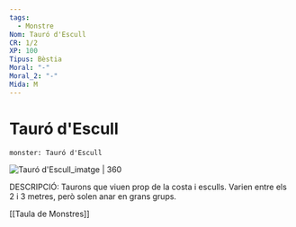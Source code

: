 ```yaml
---
tags:
  - Monstre
Nom: Tauró d'Escull
CR: 1/2
XP: 100
Tipus: Bèstia
Moral: "-"
Moral_2: "-"
Mida: M
---
```

# Tauró d'Escull

```statblock
monster: Tauró d'Escull
```

![Tauró d'Escull_imatge | 360](https://www.pngkit.com/png/detail/173-1732131_blacktip-reef-shark-blacktip-reef-shark-transparent.png)

DESCRIPCIÓ: 
Taurons que viuen prop de la costa i esculls. Varien entre els 2 i 3 metres, però solen anar en grans grups.

[[Taula de Monstres]]